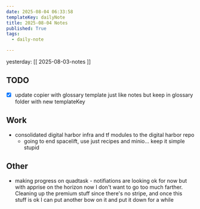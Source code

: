 ```yaml
---
date: 2025-08-04 06:33:58
templateKey: dailyNote
title: 2025-08-04 Notes
published: True
tags:
  - daily-note

---
```


yesterday: [[ 2025-08-03-notes ]]


## TODO

 - [x] update copier with glossary template just like notes but keep in glossary folder with new templateKey

## Work

- consolidated digital harbor infra and tf modules to the digital harbor repo
  - going to end spacelift, use just recipes and minio... keep it simple stupid

## Other

- making progress on quadtask - notifiations are looking ok for now but with apprise on the horizon now I don't want to go too much farther. Cleaning up the premium stuff since there's no stripe, and once this stuff is ok I can put another bow on it and put it down for a while
